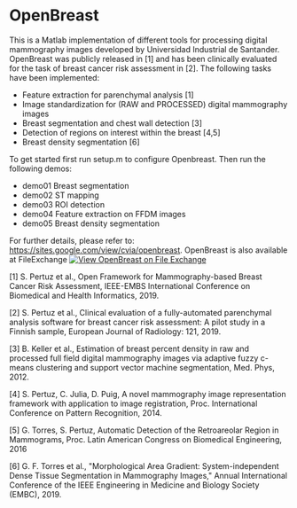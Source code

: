 # OpenBreast
This is a Matlab implementation of different tools for processing digital mammography images developed by Universidad Industrial de Santander. OpenBreast was publicly released in [1] and has been clinically evaluated for the task of breast cancer risk assessment in [2]. The following tasks have been implemented:

* Feature extraction for parenchymal analysis [1]
* Image standardization for (RAW and PROCESSED) digital mammography images
* Breast segmentation and chest wall detection [3]
* Detection of regions on interest within the breast [4,5]
* Breast density segmentation [6]

To get started first run setup.m to configure Openbreast. Then run the following demos:

* demo01		Breast segmentation
* demo02 		ST mapping
* demo03 		ROI detection
* demo04 		Feature extraction on FFDM images
* demo05 		Breast density segmentation

For further details, please refer to: https://sites.google.com/view/cvia/openbreast. OpenBreast is also available at FileExchange [![View OpenBreast on File Exchange](https://www.mathworks.com/matlabcentral/images/matlab-file-exchange.svg)](https://www.mathworks.com/matlabcentral/fileexchange/71615-openbreast)

[1] S. Pertuz et al., Open Framework for Mammography-based Breast Cancer Risk Assessment, IEEE-EMBS International Conference on Biomedical and Health Informatics, 2019.

[2] S. Pertuz et al., Clinical evaluation of a fully-automated parenchymal analysis software for breast cancer risk assessment: A pilot study in a Finnish sample,
European Journal of Radiology: 121, 2019.

[3] B. Keller et al., Estimation of breast percent density in raw and processed full field digital mammography images via adaptive fuzzy c-means clustering and support vector machine segmentation, Med. Phys, 2012.

[4] S. Pertuz, C. Julia, D. Puig, A novel mammography image representation framework with application to image registration, Proc. International Conference on Pattern Recognition, 2014.

[5] G. Torres, S. Pertuz, Automatic Detection of the Retroareolar Region in Mammograms, Proc. Latin American Congress on Biomedical Engineering, 2016

[6] G. F. Torres et al., "Morphological Area Gradient: System-independent Dense Tissue Segmentation in Mammography Images," Annual International Conference of the IEEE Engineering in Medicine and Biology Society (EMBC), 2019.



